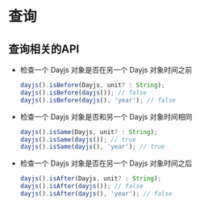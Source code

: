 # 查询

## 查询相关的API

+ 检查一个 Dayjs 对象是否在另一个 Dayjs 对象时间之前

    ```js
    dayjs().isBefore(Dayjs, unit? : String);
    dayjs().isBefore(dayjs()); // false
    dayjs().isBefore(dayjs(), 'year'); // false
    ```

+ 检查一个 Dayjs 对象是否和另一个 Dayjs 对象时间相同

    ```js
    dayjs().isSame(Dayjs, unit? : String);
    dayjs().isSame(dayjs()); // true
    dayjs().isSame(dayjs(), 'year'); // true

    ```

+ 检查一个 Dayjs 对象是否在另一个 Dayjs 对象时间之后

    ```js
    dayjs().isAfter(Dayjs, unit? : String);
    dayjs().isAfter(dayjs()); // false
    dayjs().isAfter(dayjs(), 'year'); // false
    ```
